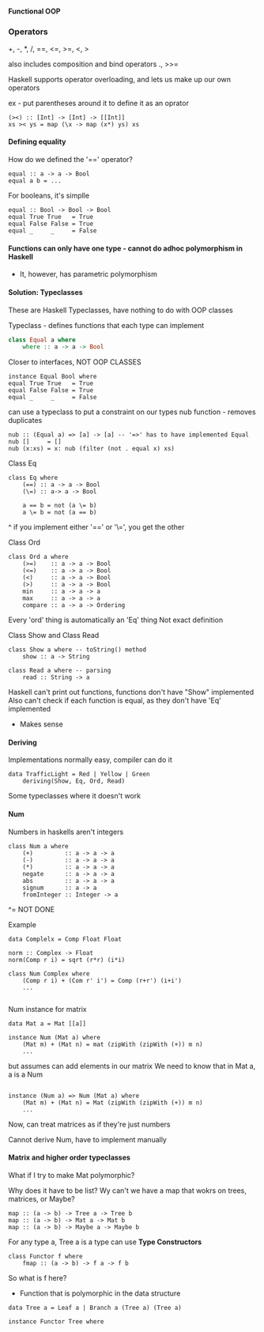 #### Functional OOP

### Operators
+, -, *, /, \==, <=,  >=, <, >

also includes composition and bind operators ., >>=

Haskell supports operator overloading, and lets us make up our own operators

ex - put parentheses around it to define it as an oprator
```
(><) :: [Int] -> [Int] -> [[Int]]
xs >< ys = map (\x -> map (x*) ys) xs
```
#### Defining equality

How do we defined the '\==' operator?
```
equal :: a -> a -> Bool
equal a b = ...
```
For booleans, it's simplle
```
equal :: Bool -> Bool -> Bool
equal True True   = True
equal False False = True
equal _     _     = False
```

#### Functions can only have one type - cannot do adhoc polymorphism in Haskell
- It, however, has parametric polymorphism

#### Solution: Typeclasses 
These are Haskell Typeclasses, have nothing to do with OOP classes


Typeclass - defines functions that each type can implement
```haskell
class Equal a where
	where :: a -> a -> Bool
```
Closer to interfaces, NOT OOP CLASSES

```
instance Equal Bool where
equal True True   = True
equal False False = True
equal _     _     = False
```

can use a typeclass to put a constraint on our types
nub function - removes duplicates
```
nub :: (Equal a) => [a] -> [a] -- '=>' has to have implemented Equal
nub []     = []
nub (x:xs) = x: nub (filter (not . equal x) xs)
```

Class Eq
```
class Eq where
	(==) :: a -> a -> Bool
	(\=) :: a-> a -> Bool

	a == b = not (a \= b)
	a \= b = not (a == b)
```
^ if you implement either '\==' or '\\=', you get the other

Class Ord
```
class Ord a where
	(>=)    :: a -> a -> Bool
	(<=)    :: a -> a -> Bool
	(<)     :: a -> a -> Bool
	(>)     :: a -> a -> Bool
	min     :: a -> a -> a
	max     :: a -> a -> a
	compare :: a -> a -> Ordering 
```

Every 'ord' thing is automatically an 'Eq' thing
Not exact definition

Class Show and Class Read
```
class Show a where -- toString() method
	show :: a -> String

class Read a where -- parsing 
	read :: String -> a
```

Haskell can't print out functions, functions don't have "Show" implemented
Also can't check if each function is equal, as they don't have 'Eq' implemented
- Makes sense

#### Deriving
Implementations normally easy, compiler can do it
```
data TrafficLight = Red | Yellow | Green
	deriving(Show, Eq, Ord, Read)
```

Some typeclasses where it doesn't work
#### Num
Numbers in haskells aren't integers 
```
class Num a where 
	(+)         :: a -> a -> a
	(-)         :: a -> a -> a
	(*)         :: a -> a -> a
	negate      :: a -> a -> a
	abs         :: a -> a -> a
	signum      :: a -> a 
	fromInteger :: Integer -> a
```
^= NOT DONE

Example
```
data Complelx = Comp Float Float

norm :: Complex -> Float
norm(Comp r i) = sqrt (r*r) (i*i)

class Num Complex where
	(Comp r i) + (Com r' i') = Comp (r+r') (i+i')
	...
	
```
Num instance for matrix
```
data Mat a = Mat [[a]]

instance Num (Mat a) where
	(Mat m) + (Mat n) = mat (zipWith (zipWith (+)) m n)
	...
```

but assumes can add elements in our matrix
We need to know that in Mat a, a is a Num
```

instance (Num a) => Num (Mat a) where
	(Mat m) + (Mat n) = Mat (zipWith (zipWith (+)) m n)
	...
```

Now, can treat matrices as if they're just numbers

Cannot derive Num, have to implement manually


#### Matrix and higher order typeclasses
What if I try to make Mat polymorphic?

Why does it have to be list?
Wy can't we have a map that wokrs on trees, matrices, or Maybe?

```
map :: (a -> b) -> Tree a -> Tree b
map :: (a -> b) -> Mat a -> Mat b
map :: (a -> b) -> Maybe a -> Maybe b
```

For any type a, Tree a is a type
can use **Type Constructors**

```
class Functor f where
	fmap :: (a -> b) -> f a -> f b
```
So what is f here?
- Function that is polymorphic in the data structure

```
data Tree a = Leaf a | Branch a (Tree a) (Tree a)

instance Functor Tree where
```
